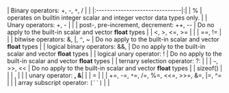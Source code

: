 | Binary operators: +, -, `*`, / | |
|:-------------------------------|:|
| %                              | operates on builtin integer scalar and integer vector data types only. |
| Unary operators: +, -          | |
| post-, pre-increment, decrement: ++, -- | Do no apply to the built-in scalar and vector **float** types |
| <, >, <=, >=                   | |
| ==, !=                         | |
| bitwise operators: &, |, `^`, ~ | Do no apply to the built-in scalar and vector **float** types |
| logical binary operators: &&,  | Do no apply to the built-in scalar and vector **float** types |
| logical unary operator: !      | Do no apply to the built-in scalar and vector **float** types |
| ternary selection operator: ?: | |
| `~`, >>, <<                    | Do no apply to the built-in scalar and vector **float** types |
| sizeof()                       | |
| ,                              | |
| unary operator: **, &**| |
| =                              | |
| +=, -=, `*`=, /=, %=, <<=, >>=, &=, |=, ^= | |
| array subscript operator: `[``]` | |